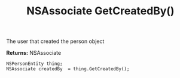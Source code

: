 ﻿---
uid: crmscript_ref_NSPersonEntity_GetCreatedBy
title: NSAssociate GetCreatedBy()
intellisense: NSPersonEntity.GetCreatedBy
keywords: NSPersonEntity, GetCreatedBy
so.topic: reference
---

The user that created the person object

**Returns:** NSAssociate


```crmscript
NSPersonEntity thing;
NSAssociate createdBy  = thing.GetCreatedBy();
```


